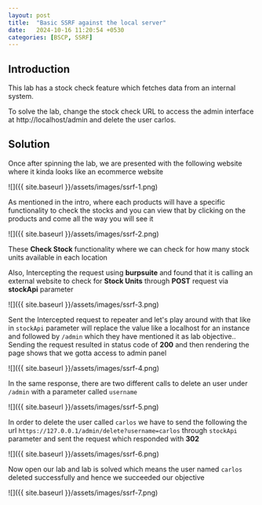 ```yaml
---
layout: post
title:  "Basic SSRF against the local server"
date:   2024-10-16 11:20:54 +0530
categories: [BSCP, SSRF]
---
```


## Introduction 

This lab has a stock check feature which fetches data from an internal system.

To solve the lab, change the stock check URL to access the admin interface at http://localhost/admin and delete the user carlos. 

## Solution

Once after spinning the lab, we are presented with the following website where it kinda looks like an ecommerce website 

![]({{ site.baseurl }}/assets/images/ssrf-1.png)

As mentioned in the intro, where each products will have a specific functionality to check the stocks and you can view that by clicking on the products and come all the way you will see it 

![]({{ site.baseurl }}/assets/images/ssrf-2.png)

These **Check Stock** functionality where we can check for how many stock units available in each location 

Also, Intercepting the request using **burpsuite** and found that it is calling an external website to check for **Stock Units** through **POST** request via **stockApi** parameter 

![]({{ site.baseurl }}/assets/images/ssrf-3.png)

Sent the Intercepted request to repeater and let's play around with that like in `stockApi` parameter will replace the value like a localhost for an instance and followed by `/admin` which they have mentioned it as lab objective.. Sending the request resulted in status code of **200** and then rendering the page shows that we gotta access to admin panel 

![]({{ site.baseurl }}/assets/images/ssrf-4.png)

In the same response, there are two different calls to delete an user under `/admin` with a parameter called `username`

![]({{ site.baseurl }}/assets/images/ssrf-5.png)


In order to delete the user called `carlos` we have to send the following the url `https://127.0.0.1/admin/delete?username=carlos` through `stockApi` parameter and sent the request which responded with **302** 

![]({{ site.baseurl }}/assets/images/ssrf-6.png)


Now open our lab and lab is solved which means the user named `carlos` deleted successfully and hence we succeeded our objective 


![]({{ site.baseurl }}/assets/images/ssrf-7.png)